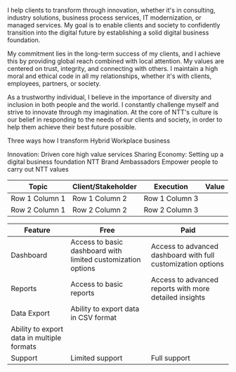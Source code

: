 I help clients to transform through innovation, whether it's in consulting, industry solutions, business process services, IT modernization, or managed services. My goal is to enable clients and society to confidently transition into the digital future by establishing a solid digital business foundation.

My commitment lies in the long-term success of my clients, and I achieve this by providing global reach combined with local attention. My values are centered on trust, integrity, and connecting with others. I maintain a high moral and ethical code in all my relationships, whether it's with clients, employees, partners, or society.

As a trustworthy individual, I believe in the importance of diversity and inclusion in both people and the world. I constantly challenge myself and strive to innovate through my imagination. At the core of NTT's culture is our belief in responding to the needs of our clients and society, in order to help them achieve their best future possible.


Three ways how I transform Hybrid Workplace business

Innovation: Driven core high value services
Sharing Economy: Setting up a digital business foundation
NTT Brand Ambassadors Empower people to carry out NTT values


| Topic | Client/Stakeholder | Execution | Value |
| --------------- | --------------- | --------------- | --------------- |
| Row 1 Column 1  | Row 1 Column 2  | Row 1 Column 3  |
| Row 2 Column 1  | Row 2 Column 2  | Row 2 Column 3  |

| Feature   | Free | Paid |
 |--------- |------|------| 
 | Dashboard | Access to basic dashboard with limited customization options | Access to advanced dashboard with full customization options | 
 | Reports | Access to basic reports | Access to advanced reports with more detailed insights | 
 | Data Export | Ability to export data in CSV format 
 | Ability to export data in multiple formats | 
 | Support | Limited support | Full support |